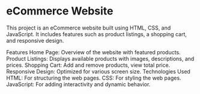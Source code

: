 # eCommerce Website
This project is an eCommerce website built using HTML, CSS, and JavaScript. It includes features such as product listings, a shopping cart, and responsive design.

Features
Home Page: Overview of the website with featured products.
Product Listings: Displays available products with images, descriptions, and prices.
Shopping Cart: Add and remove products, view total price.
Responsive Design: Optimized for various screen size.
Technologies Used
HTML: For structuring the web pages.
CSS: For styling the web pages.
JavaScript: For adding interactivity and dynamic behavior.